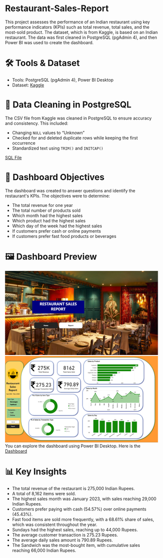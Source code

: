 # Restaurant-Sales-Report

This project assesses the performance of an Indian restaurant using key performance indicators (KPIs) such as total revenue, total sales, and the most-sold product. The dataset, which is from Kaggle, is based on an Indian restaurant. The data was first cleaned in PostgreSQL (pgAdmin 4), and then Power BI was used to create the dashboard.

# 🛠️ Tools & Dataset
- Tools: PostgreSQL (pgAdmin 4), Power BI Desktop
-	Dataset: [Kaggle](https://www.kaggle.com/datasets/rajatsurana979/fast-food-sales-report)

# 🧹 Data Cleaning in PostgreSQL
The CSV file from Kaggle was cleaned in PostgreSQL to ensure accuracy and consistency. This included:
-	Changing `NULL` values to “Unknown”
-	Checked for and deleted duplicate rows while keeping the first occurrence
-	Standardized text using `TRIM()` and `INITCAP()`

[SQL File](Restaurant%20Sales%20Report.sql)


# 🎯 Dashboard Objectives
The dashboard was created to answer questions and identify the restaurant's KPIs. The objectives were to determine:
-	The total revenue for one year
-	The total number of products sold 
-	Which month had the highest sales 
-	Which product had the highest sales 
-	Which day of the week had the highest sales 
-	If customers prefer cash or online payments 
-	If customers prefer fast food products or beverages

# 🖼️ Dashboard Preview
![Dashboard Page 1](Dashboard_Page%201.png)
![Dashboard Page 2](Dashboard_Page%202.png)
You can explore the dashboard using Power BI Desktop. Here is the [Dashboard](SQL+Power%20BI%20Project)

# 📊 Key Insights
-	The total revenue of the restaurant is 275,000 Indian Rupees.
-	A total of 8,162 items were sold.
-	The highest sales month was January 2023, with sales reaching 29,000 Indian Rupees.
-	Customers prefer paying with cash (54.57%) over online payments (45.43%).
-	 Fast food items are sold more frequently, with a 68.61% share of sales, which was consistent throughout the year.
-	Sundays had the highest sales, reaching up to 44,000 Rupees.
-	The average customer transaction is 275.23 Rupees.
-	The average daily sales amount is 790.89 Rupees.
-	The Sandwich was the most-bought item, with cumulative sales reaching 66,000 Indian Rupees.
